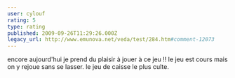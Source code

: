 ```yaml
---
user: cylouf
rating: 5
type: rating
published: 2009-09-26T11:29:26.000Z
legacy_url: http://www.emunova.net/veda/test/284.htm#comment-12073
---
```

encore aujourd'hui je prend du plaisir à jouer à ce jeu !! le jeu est cours mais on y rejoue sans se lasser.
le jeu de caisse le plus culte.